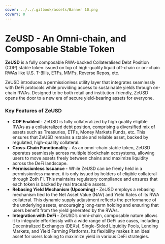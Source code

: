 ```yaml
---
cover: ../../.gitbook/assets/Banner 10.png
coverY: 0
---
```


# ZeUSD - An Omni-chain, and Composable Stable Token

**ZeUSD** is a fully composable RWA-backed Collateralised Debt Position (CDP) stable token issued on top of high-quality liquid off-chain or on-chain RWAs like U.S. T-BIlls, ETFs, MMFs, Reverse Repos, etc.

ZeUSD introduces a permissionless utility layer that integrates seamlessly with DeFi protocols while providing access to sustainable yields through on-chain RWAs. Designed to be both retail and institution-friendly, ZeUSD opens the door to a new era of secure yield-bearing assets for everyone.

### **Key Features of ZeUSD**

* **CDP Enabled -** ZeUSD is fully collateralized by high quality eligible RWAs as a collateralized debt position, comprising a diversified mix of assets such as Treasuries, ETFs, Money Markets Funds, etc. This ensures that ZeUSD remains a stable and reliable asset, backed by regulated, high-quality collateral.
* **Cross-Chain Functionality -** As an omni-chain stable token, ZeUSD operates seamlessly across multiple blockchain ecosystems, allowing users to move assets freely between chains and maximize liquidity across the DeFi landscape.
* **Permissionless Issuance -** While ZeUSD can be freely held in a permissionless manner, it is only issued by holders of eligible collateral through Zoth FI. This maintains regulatory compliance and ensures that each token is backed by real traceable assets.
* **Rebasing Yield Mechanism (Upcoming) -** ZeUSD employs a rebasing mechanism tied to the Net Asset Value (NAV) and Yield Rates of its RWA collateral. This dynamic supply adjustment reflects the performance of the underlying assets, encouraging long-term holding and ensuring that users benefit from the yield generated by the RWAs.
* **Integration with DeFi -** ZeUSD’s omni-chain, composable nature allows it to integrate effortlessly with a wide range of DeFi use cases, including Decentralized Exchanges (DEXs), Single-Sided Liquidity Pools, Lending Markets, and Yield Farming Platforms. Its flexibility makes it an ideal asset for users looking to maximize yield in various DeFi strategies.
